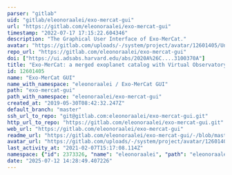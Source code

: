 ```yaml
---
parser: "gitlab"
uid: "gitlab/eleonoraalei/exo-mercat-gui"
url: "https://gitlab.com/eleonoraalei/exo-mercat-gui"
timestamp: "2022-07-17 17:15:22.604346"
description: "The Graphical User Interface of Exo-MerCat."
avatar: "https://gitlab.com/uploads/-/system/project/avatar/12601405/Untitled-1.png"
repo_url: "https://gitlab.com/eleonoraalei/exo-mercat-gui"
doi: ["https://ui.adsabs.harvard.edu/abs/2020A%26C....3100370A"]
title: "Exo-MerCat: a merged exoplanet catalog with Virtual Observatory connection"
id: 12601405
name: "Exo-MerCat GUI"
name_with_namespace: "eleonoraalei / Exo-MerCat GUI"
path: "exo-mercat-gui"
path_with_namespace: "eleonoraalei/exo-mercat-gui"
created_at: "2019-05-30T08:42:32.247Z"
default_branch: "master"
ssh_url_to_repo: "git@gitlab.com:eleonoraalei/exo-mercat-gui.git"
http_url_to_repo: "https://gitlab.com/eleonoraalei/exo-mercat-gui.git"
web_url: "https://gitlab.com/eleonoraalei/exo-mercat-gui"
readme_url: "https://gitlab.com/eleonoraalei/exo-mercat-gui/-/blob/master/README.md"
avatar_url: "https://gitlab.com/uploads/-/system/project/avatar/12601405/Untitled-1.png"
last_activity_at: "2021-02-07T15:17:08.114Z"
namespace: {"id": 2373326, "name": "eleonoraalei", "path": "eleonoraalei", "kind": "user", "full_path": "eleonoraalei", "parent_id": null, "avatar_url": "https://secure.gravatar.com/avatar/bbe59c0a35ffa2667137786a7bb79e60?s=80&d=identicon", "web_url": "https://gitlab.com/eleonoraalei"}
date: "2025-07-12 14:28:49.407226"
---
```

